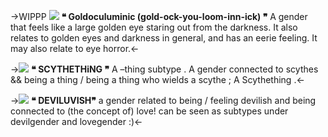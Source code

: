 ->WIPPP
![](https://64.media.tumblr.com/9d09d8676a5d043f479e3cdcb6d7ceac/e365f59399c2c6c7-26/s500x750/c510d91613375f3f8b1a9aece93ef1f5f90263b9.png?width=300&height=260)
**❝ Goldoculuminic (gold-ock-you-loom-inn-ick) ❞**
A gender that feels like a large golden eye staring out from the darkness. It also relates to golden eyes and darkness in general, and has an eerie feeling. It may also relate to eye horror.<-

->![](https://64.media.tumblr.com/6a5a9633a9819728e9b0e27ec1b4b9ce/f02cdfea461ee5a2-99/s400x600/37148cba633d9326a83fa61ec3e4cf32e93653e2.pnj?width=300&height=260)
**❝ SCYTHETHiNG ❞**
 A –thing subtype . A gender connected to scythes && being a thing / being a thing who wields a scythe ; A Scythething .<-


->![](https://i.pinimg.com/originals/66/19/8a/66198a9184f0e01a10f80c62de8d938b.jpg?width=300&height=260)
**❝ DEVILUVISH❞**
a gender related to being / feeling devilish and being connected to (the concept of) love! can be seen as subtypes under devilgender and lovegender :)<-